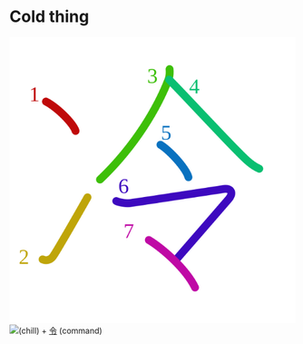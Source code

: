 # Cold thing
![51b7](../kanji-colorize/51b7.svg)
![](http://www.kanjidamage.com/assets/radsmall/frost-c23337fb0d7d2ddc4f70c95019c66000d09489d9c045071f1be1c3fb70077063.jpg)(chill) + [令](令.md) (command)